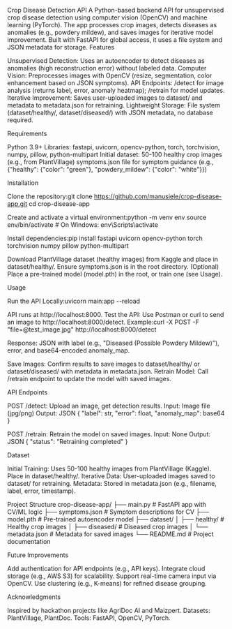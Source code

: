 Crop Disease Detection API
A Python-based backend API for unsupervised crop disease detection using computer vision (OpenCV) and machine learning (PyTorch). The app processes crop images, detects diseases as anomalies (e.g., powdery mildew), and saves images for iterative model improvement. Built with FastAPI for global access, it uses a file system and JSON metadata for storage.
Features

Unsupervised Detection: Uses an autoencoder to detect diseases as anomalies (high reconstruction error) without labeled data.
Computer Vision: Preprocesses images with OpenCV (resize, segmentation, color enhancement based on JSON symptoms).
API Endpoints: /detect for image analysis (returns label, error, anomaly heatmap); /retrain for model updates.
Iterative Improvement: Saves user-uploaded images to dataset/ and metadata to metadata.json for retraining.
Lightweight Storage: File system (dataset/healthy/, dataset/diseased/) with JSON metadata, no database required.

Requirements

Python 3.9+
Libraries: fastapi, uvicorn, opencv-python, torch, torchvision, numpy, pillow, python-multipart
Initial dataset: 50-100 healthy crop images (e.g., from PlantVillage)
symptoms.json file for symptom guidance (e.g., {"healthy": {"color": "green"}, "powdery_mildew": {"color": "white"}})

Installation

Clone the repository:git clone https://github.com/manusiele/crop-disease-app.git
cd crop-disease-app


Create and activate a virtual environment:python -m venv env
source env/bin/activate  # On Windows: env\Scripts\activate


Install dependencies:pip install fastapi uvicorn opencv-python torch torchvision numpy pillow python-multipart


Download PlantVillage dataset (healthy images) from Kaggle and place in dataset/healthy/.
Ensure symptoms.json is in the root directory.
(Optional) Place a pre-trained model (model.pth) in the root, or train one (see Usage).

Usage

Run the API Locally:uvicorn main:app --reload

API runs at http://localhost:8000.
Test the API:
Use Postman or curl to send an image to http://localhost:8000/detect.
Example:curl -X POST -F "file=@test_image.jpg" http://localhost:8000/detect

Response: JSON with label (e.g., "Diseased (Possible Powdery Mildew)"), error, and base64-encoded anomaly_map.


Save Images: Confirm results to save images to dataset/healthy/ or dataset/diseased/ with metadata in metadata.json.
Retrain Model: Call /retrain endpoint to update the model with saved images.

API Endpoints

POST /detect: Upload an image, get detection results.
Input: Image file (jpg/png)
Output: JSON { "label": str, "error": float, "anomaly_map": base64 }


POST /retrain: Retrain the model on saved images.
Input: None
Output: JSON { "status": "Retraining completed" }



Dataset

Initial Training: Uses 50-100 healthy images from PlantVillage (Kaggle). Place in dataset/healthy/.
Iterative Data: User-uploaded images saved to dataset/ for retraining.
Metadata: Stored in metadata.json (e.g., filename, label, error, timestamp).

Project Structure
crop-disease-app/
├── main.py            # FastAPI app with CV/ML logic
├── symptoms.json      # Symptom descriptions for CV
├── model.pth         # Pre-trained autoencoder model
├── dataset/
│   ├── healthy/      # Healthy crop images
│   ├── diseased/     # Diseased crop images
│   └── metadata.json # Metadata for saved images
└── README.md         # Project documentation

Future Improvements

Add authentication for API endpoints (e.g., API keys).
Integrate cloud storage (e.g., AWS S3) for scalability.
Support real-time camera input via OpenCV.
Use clustering (e.g., K-means) for refined disease grouping.

Acknowledgments

Inspired by hackathon projects like AgriDoc AI and Maizpert.
Datasets: PlantVillage, PlantDoc.
Tools: FastAPI, OpenCV, PyTorch.
